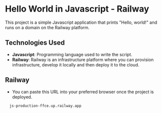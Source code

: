 # Hello World in Javascript - Railway

This project is a simple Javascript application that prints "Hello, world!" and runs on a domain on the Railway platform.

## Technologies Used

- **Javascript**: Programming language used to write the script.
- **Railway**: Railway is an infrastructure platform where you can provision infrastructure, develop it locally and then deploy it to the cloud.

## Railway
- You can paste this URL into your preferred browser once the project is deployed.

 ```bash
   js-production-ffce.up.railway.app